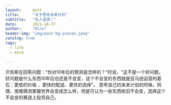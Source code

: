 ```yaml
---
layout:     post
title:      "关于思考未来计划"
subtitle:   "名人语录？"
date:       2021-10-27
author:     "Miro"
header-img: "img/post-bg-yunnan.jpeg"
catalog: true
tags:
  - life
  - mind
  
---
```



贝佐斯在回答问题："你对10年后的预测是怎样的？"时说，"这不是一个好问题，好问题是什么东西10年后也还是不会变，这个不会变的东西就是亚马逊运营的基石：更低的价格 、更快的配送、更优的选择"。
思考自己的未来计划的时候，同理，很难猜测掌握世界会变成怎么样，但是可认为一些东西依旧不会变，选择这个不会变的赛道上投资自己。
